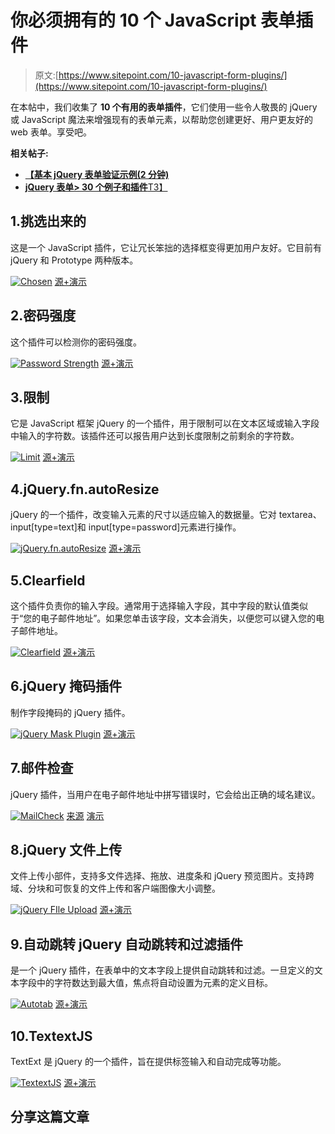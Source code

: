 # 你必须拥有的 10 个 JavaScript 表单插件

> 原文:[https://www.sitepoint.com/10-javascript-form-plugins/](https://www.sitepoint.com/10-javascript-form-plugins/)

在本帖中，我们收集了 **10 个有用的表单插件**，它们使用一些令人敬畏的 jQuery 或 JavaScript 魔法来增强现有的表单元素，以帮助您创建更好、用户更友好的 web 表单。享受吧。

**相关帖子:**

*   [**【基本 jQuery 表单验证示例(2 分钟)**](http://www.jquery4u.com/forms/basic-jquery-form-validation-tutorial/)
*   [**jQuery 表单> 30 个例子和插件**T3】](http://www.jquery4u.com/forms/30-jquery-forms/)

## 1.挑选出来的

这是一个 JavaScript 插件，它让冗长笨拙的选择框变得更加用户友好。它目前有 jQuery 和 Prototype 两种版本。

 [![Chosen](../Images/1d760f1dee19606563f8415ed41e978e.png)](http://harvesthq.github.com/chosen/) 
[源+演示](http://harvesthq.github.com/chosen/)

## 2.密码强度

这个插件可以检测你的密码强度。

 [![Password Strength](../Images/5d7be14642fa7f1fb2e5d7f21f56e316.png)](http://mypocket-technologies.com/jquery/password_strength/) 
[源+演示](http://mypocket-technologies.com/jquery/password_strength/)

## 3.限制

它是 JavaScript 框架 jQuery 的一个插件，用于限制可以在文本区域或输入字段中输入的字符数。该插件还可以报告用户达到长度限制之前剩余的字符数。

 [![Limit](../Images/ce14e8dd52d4997a2a3ad52999a6976b.png)](http://unwrongest.com/projects/limit/) 
[源+演示](http://unwrongest.com/projects/limit/)

## 4.jQuery.fn.autoResize

jQuery 的一个插件，改变输入元素的尺寸以适应输入的数据量。它对 textarea、input[type=text]和 input[type=password]元素进行操作。

 [![jQuery.fn.autoResize](../Images/31e804869459cb5934408775041447a9.png)](https://github.com/padolsey/jQuery.fn.autoResize) 
[源+演示](https://github.com/padolsey/jQuery.fn.autoResize)

## 5.Clearfield

这个插件负责你的输入字段。通常用于选择输入字段，其中字段的默认值类似于“您的电子邮件地址”。如果您单击该字段，文本会消失，以便您可以键入您的电子邮件地址。

 [![Clearfield](../Images/a29fa354ddaaa01c6392ae5e9eb8626e.png)](http://labs.thesedays.com/projects/jquery/clearfield/) 
[源+演示](http://labs.thesedays.com/projects/jquery/clearfield/)

## 6.jQuery 掩码插件

制作字段掩码的 jQuery 插件。

 [![jQuery Mask Plugin](../Images/98b660da72581699786a08b0c6a12242.png)](http://igorescobar.github.com/jQuery-Mask-Plugin/) 
[源+演示](http://igorescobar.github.com/jQuery-Mask-Plugin/)

## 7.邮件检查

jQuery 插件，当用户在电子邮件地址中拼写错误时，它会给出正确的域名建议。

 [![MailCheck](../Images/83469dd8edc3b2c7bef5fc4351d242d8.png)](https://github.com/Kicksend/mailcheck) 
[来源](https://github.com/Kicksend/mailcheck)
[演示](http://kicksend.com/join)

## 8.jQuery 文件上传

文件上传小部件，支持多文件选择、拖放、进度条和 jQuery 预览图片。支持跨域、分块和可恢复的文件上传和客户端图像大小调整。

 [![jQuery FIle Upload](../Images/9bcea16830df361958bb0336676d9bf6.png)](http://blueimp.github.com/jQuery-File-Upload/) 
[源+演示](http://blueimp.github.com/jQuery-File-Upload/)

## 9.自动跳转 jQuery 自动跳转和过滤插件

是一个 jQuery 插件，在表单中的文本字段上提供自动跳转和过滤。一旦定义的文本字段中的字符数达到最大值，焦点将自动设置为元素的定义目标。

 [![Autotab](../Images/0fa4f526a964dfa494467da87bc47725.png)](http://www.mathachew.com/sandbox/jquery-autotab/) 
[源+演示](http://www.mathachew.com/sandbox/jquery-autotab/)

## 10.TextextJS

TextExt 是 jQuery 的一个插件，旨在提供标签输入和自动完成等功能。

 [![TextextJS](../Images/5e28db55605129c8362428109d3ae7e8.png)](http://textextjs.com/) 
[源+演示](http://textextjs.com/)

## 分享这篇文章